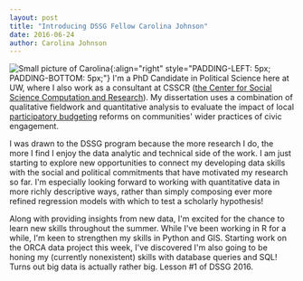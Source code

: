 ```yaml
---
layout: post
title: "Introducing DSSG Fellow Carolina Johnson"
date: 2016-06-24
author: Carolina Johnson
---
```


![Small picture of Carolina]({{site.url}}/assets/images/carolina-small.jpg){:align="right" style="PADDING-LEFT: 5px; PADDING-BOTTOM: 5px;"} I'm a PhD Candidate in Political Science here at UW, where I also work as a consultant at CSSCR ([the Center for Social Science Computation and Research](http://julius.csscr.washington.edu)).  My dissertation uses a combination of qualitative fieldwork and quantitative analysis to evaluate the impact of local [participatory budgeting](http://www.participatorybudgeting.org) reforms on communities' wider practices of civic engagement.

I was drawn to the DSSG program because the more research I do, the more I find I enjoy the data analytic and technical side of the work. I am just starting to explore new opportunities to connect my developing data skills with the social and political commitments that have motivated my research so far.  I'm especially looking forward to working with quantitative data in more richly descriptive ways, rather than simply composing ever more refined regression models with which to test a scholarly hypothesis!  

 Along with providing insights from new data, I'm excited for the chance to learn new skills throughout the summer.  While I've been working in R for a while, I'm keen to strengthen my skills in Python and GIS. Starting work on the ORCA data project this week, I've discovered I'm also going to be honing my (currently nonexistent) skills with database queries and SQL!  Turns out big data is actually rather big.  Lesson #1 of DSSG 2016.
